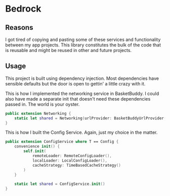 # Bedrock

## Reasons

I got tired of copying and pasting some of these services and functionality between my app projects. This library constitutes the bulk of the code that is reusable and might be reused in other and future projects.

## Usage

This project is built using dependency injection. Most dependencies have sensible defaults but the door is open to gettin' a little crazy with it.

This is how I implemented the networking service in BasketBuddy. I could also have made a separate init that doesn't need these dependencies passed in. The world is your oyster.
```swift
public extension Networking {
    static let shared = Networking(urlProvider: BasketBuddyUrlProvider(), dynamicTokenProvider: DynamicTokenProvider(configTokenProvider: ConfigTokenProvider(), userTokenProvider: UserTokenProvider()))
}
```

This is how I built the Config Service. Again, just my choice in the matter.
```swift
public extension ConfigService where T == Config {
    convenience init() {
        self.init(
            remoteLoader: RemoteConfigLoader(),
            localLoader: LocalConfigLoader(),
            cacheStrategy: TimeBasedCacheStrategy()
        )
    }
    
    static let shared = ConfigService.init()
}
```